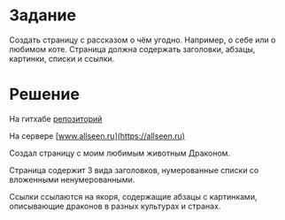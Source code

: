 # Задание
Создать страницу с рассказом о чём угодно. Например, о себе или о любимом коте.
Страница должна содержать заголовки, абзацы, картинки, списки и ссылки.
# Решение
На гитхабе [репозиторий](https://github.com/allseenn/web/blob/main/02.Tasks/index.html)

На сервере [www.allseen.ru](https://allseen.ru)

Создал страницу с моим любимым животным Драконом.

Страница содержит 3 вида заголовков, нумерованные списки со вложенными ненумерованными.

Ссылки ссылаются на якоря, содержащие абзацы с картинками, описывающие драконов в разных культурах и странах.